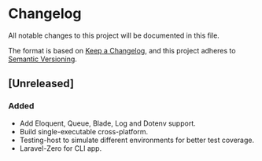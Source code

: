 # Changelog

All notable changes to this project will be documented in this file.

The format is based on [Keep a Changelog](https://keepachangelog.com/en/1.1.0/),
and this project adheres to [Semantic Versioning](https://semver.org/spec/v2.0.0.html).

## [Unreleased]

### Added

- Add Eloquent, Queue, Blade, Log and Dotenv support.
- Build single-executable cross-platform.
- Testing-host to simulate different environments for better test coverage.
- Laravel-Zero for CLI app.
